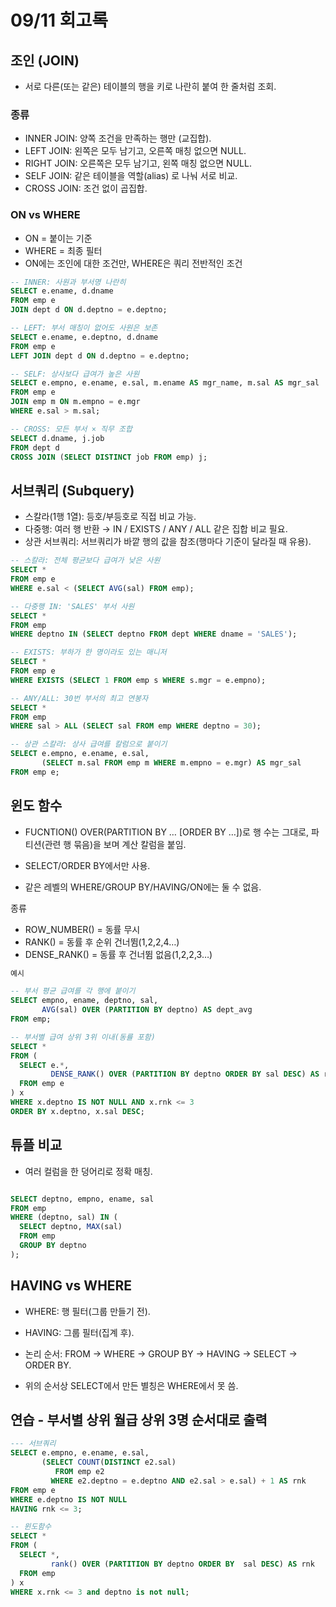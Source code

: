 # 09/11 회고록


## 조인 (JOIN)

- 서로 다른(또는 같은) 테이블의 행을 키로 나란히 붙여 한 줄처럼 조회.

### 종류
- INNER JOIN: 양쪽 조건을 만족하는 행만 (교집합).
- LEFT JOIN: 왼쪽은 모두 남기고, 오른쪽 매칭 없으면 NULL.
- RIGHT JOIN: 오른쪽은 모두 남기고, 왼쪽 매칭 없으면 NULL.
- SELF JOIN: 같은 테이블을 역할(alias) 로 나눠 서로 비교.
- CROSS JOIN: 조건 없이 곱집합.
### ON vs WHERE 
- ON = 붙이는 기준
- WHERE = 최종 필터
- ON에는 조인에 대한 조건만, WHERE은 쿼리 전반적인 조건


```sql
-- INNER: 사원과 부서명 나란히
SELECT e.ename, d.dname
FROM emp e
JOIN dept d ON d.deptno = e.deptno;

-- LEFT: 부서 매칭이 없어도 사원은 보존
SELECT e.ename, e.deptno, d.dname
FROM emp e
LEFT JOIN dept d ON d.deptno = e.deptno;

-- SELF: 상사보다 급여가 높은 사원
SELECT e.empno, e.ename, e.sal, m.ename AS mgr_name, m.sal AS mgr_sal
FROM emp e
JOIN emp m ON m.empno = e.mgr
WHERE e.sal > m.sal;

-- CROSS: 모든 부서 × 직무 조합
SELECT d.dname, j.job
FROM dept d
CROSS JOIN (SELECT DISTINCT job FROM emp) j;
```

## 서브쿼리 (Subquery)
- 스칼라(1행 1열): 등호/부등호로 직접 비교 가능.
- 다중행: 여러 행 반환 → IN / EXISTS / ANY / ALL 같은 집합 비교 필요.
- 상관 서브쿼리: 서브쿼리가 바깥 행의 값을 참조(행마다 기준이 달라질 때 유용).


```sql
-- 스칼라: 전체 평균보다 급여가 낮은 사원
SELECT * 
FROM emp e
WHERE e.sal < (SELECT AVG(sal) FROM emp);

-- 다중행 IN: 'SALES' 부서 사원
SELECT *
FROM emp
WHERE deptno IN (SELECT deptno FROM dept WHERE dname = 'SALES');

-- EXISTS: 부하가 한 명이라도 있는 매니저
SELECT *
FROM emp e
WHERE EXISTS (SELECT 1 FROM emp s WHERE s.mgr = e.empno);

-- ANY/ALL: 30번 부서의 최고 연봉자
SELECT *
FROM emp
WHERE sal > ALL (SELECT sal FROM emp WHERE deptno = 30);

-- 상관 스칼라: 상사 급여를 칼럼으로 붙이기
SELECT e.empno, e.ename, e.sal,
       (SELECT m.sal FROM emp m WHERE m.empno = e.mgr) AS mgr_sal
FROM emp e;
```

## 윈도 함수
- FUCNTION() OVER(PARTITION BY … [ORDER BY …])로 행 수는 그대로, 파티션(관련 행 묶음)을 보며 계산 칼럼을 붙임.


- SELECT/ORDER BY에서만 사용. 
- 같은 레벨의 WHERE/GROUP BY/HAVING/ON에는 둘 수 없음.

종류
- ROW_NUMBER() = 동률 무시
- RANK() = 동률 후 순위 건너뜀(1,2,2,4…)
- DENSE_RANK() = 동률 후 건너뜀 없음(1,2,2,3…)

```sql
예시

-- 부서 평균 급여를 각 행에 붙이기
SELECT empno, ename, deptno, sal,
       AVG(sal) OVER (PARTITION BY deptno) AS dept_avg
FROM emp;

-- 부서별 급여 상위 3위 이내(동률 포함)
SELECT *
FROM (
  SELECT e.*,
         DENSE_RANK() OVER (PARTITION BY deptno ORDER BY sal DESC) AS rnk
  FROM emp e
) x
WHERE x.deptno IS NOT NULL AND x.rnk <= 3
ORDER BY x.deptno, x.sal DESC;
```

## 튜플 비교
- 여러 컬럼을 한 덩어리로 정확 매칭.
```sql

SELECT deptno, empno, ename, sal
FROM emp
WHERE (deptno, sal) IN (
  SELECT deptno, MAX(sal)
  FROM emp
  GROUP BY deptno
);
```
##  HAVING vs WHERE 
- WHERE: 행 필터(그룹 만들기 전).
- HAVING: 그룹 필터(집계 후).

- 논리 순서: FROM → WHERE → GROUP BY → HAVING → SELECT → ORDER BY.
- 위의 순서상 SELECT에서 만든 별칭은 WHERE에서 못 씀.



## 연습 - 부서별 상위 월급 상위 3명 순서대로 출력
```sql
--- 서브쿼리 
SELECT e.empno, e.ename, e.sal,
       (SELECT COUNT(DISTINCT e2.sal)
          FROM emp e2
         WHERE e2.deptno = e.deptno AND e2.sal > e.sal) + 1 AS rnk
FROM emp e
WHERE e.deptno IS NOT NULL
HAVING rnk <= 3;  

-- 윈도함수
SELECT *
FROM (
  SELECT *,
         rank() OVER (PARTITION BY deptno ORDER BY  sal DESC) AS rnk
  FROM emp
) x
WHERE x.rnk <= 3 and deptno is not null;
```
